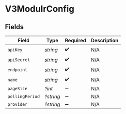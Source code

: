 # V3ModulrConfig


## Fields

| Field              | Type               | Required           | Description        |
| ------------------ | ------------------ | ------------------ | ------------------ |
| `apiKey`           | *string*           | :heavy_check_mark: | N/A                |
| `apiSecret`        | *string*           | :heavy_check_mark: | N/A                |
| `endpoint`         | *string*           | :heavy_check_mark: | N/A                |
| `name`             | *string*           | :heavy_check_mark: | N/A                |
| `pageSize`         | *?int*             | :heavy_minus_sign: | N/A                |
| `pollingPeriod`    | *?string*          | :heavy_minus_sign: | N/A                |
| `provider`         | *?string*          | :heavy_minus_sign: | N/A                |